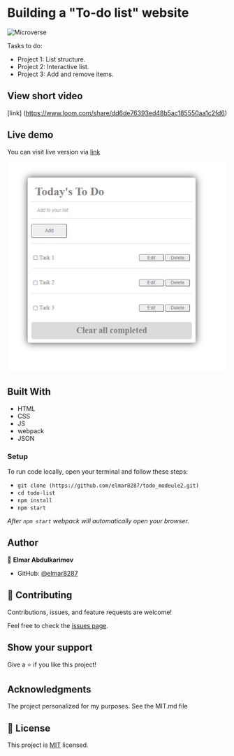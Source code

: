 # Building a "To-do list" website

![Microverse](https://img.shields.io/badge/Microverse-blueviolet)

Tasks to do:

- Project 1: List structure.
- Project 2: Interactive list.
- Project 3: Add and remove items.

## View short video
[link] (https://www.loom.com/share/dd6de76393ed48b5ac185550aa1c2fd6)

## Live demo

You can visit live version via [link](https://elmar8287.github.io/todo_module2/)

![Screen Shot](./src/scrn-sht.PNG)

## Built With

- HTML
- CSS
- JS
- webpack
- JSON

### Setup
To run code locally, open your terminal and follow these steps:

- `git clone (https://github.com/elmar8287/todo_modeule2.git)`
- `cd todo-list` 
- `npm install`
- `npm start` 
  
*After `npm start` webpack will automatically open your browser.*

## Author

👤 **Elmar Abdulkarimov**

- GitHub: [@elmar8287](https://github.com/elmar8287)


## 🤝 Contributing

Contributions, issues, and feature requests are welcome!

Feel free to check the [issues page](../../issues/).

## Show your support

Give a ⭐️ if you like this project!

## Acknowledgments

The project personalized for my  purposes. See the MIT.md file

## 📝 License

This project is [MIT](./MIT.md) licensed.
